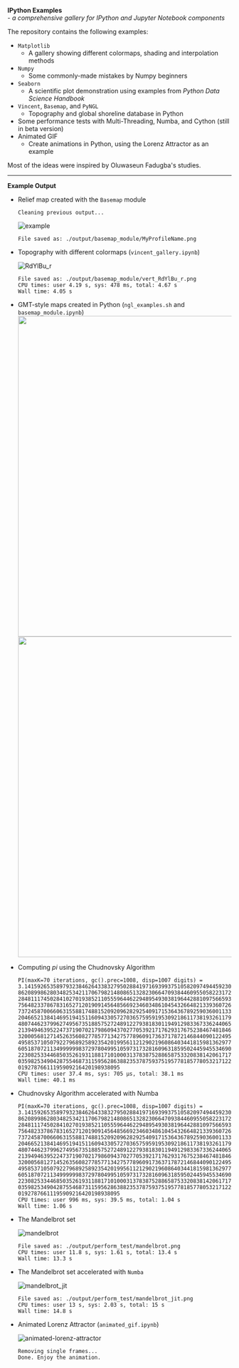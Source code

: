 **IPython Examples**
<br> - *a comprehensive gallery for IPython and Jupyter Notebook components*

The repository contains the following examples:
* `Matplotlib`
  - A gallery showing different colormaps, shading and interpolation methods
* `Numpy`
  - Some commonly-made mistakes by Numpy beginners
* `Seaborn`
  - A scientific plot demonstration using examples from
      *Python Data Science Handbook*
* `Vincent`, `Basemap`, and `PyNGL`
  - Topography and global shoreline database in Python
* Some performance tests with Multi-Threading, Numba, and Cython
    (still in beta version)
* Animated GIF
  - Create animations in Python, using the Lorenz Attractor as an example

Most of the ideas were inspired by Oluwaseun Fadugba's studies.

---

**Example Output**

* Relief map created with the `Basemap` module
  ```
  Cleaning previous output...
  ```
  ![example](./output/basemap_module/MyProfileName.png)
  ```
  File saved as: ./output/basemap_module/MyProfileName.png
  ```
* Topography with different colormaps (`vincent_gallery.ipynb`)

  ![RdYlBu_r](./output/basemap_module/vert_RdYlBu_r.png)
  ```
  File saved as: ./output/basemap_module/vert_RdYlBu_r.png
  CPU times: user 4.19 s, sys: 478 ms, total: 4.67 s
  Wall time: 4.05 s
  ```
* GMT-style maps created in Python (`ngl_examples.sh` and `basemap_module.ipynb`)
  <img src="./output/ngl_report/newcolor1.png" width="720px" />
  <img src="./output/ngl_report/topo1.png" width="720px" />

* Computing *pi* using the Chudnovsky Algorithm
  ```
  PI(maxK=70 iterations, gc().prec=1008, disp=1007 digits) =
  3.1415926535897932384626433832795028841971693993751058209749445923078164062
  862089986280348253421170679821480865132823066470938446095505822317253594081
  284811174502841027019385211055596446229489549303819644288109756659334461284
  756482337867831652712019091456485669234603486104543266482133936072602491412
  737245870066063155881748815209209628292540917153643678925903600113305305488
  204665213841469519415116094330572703657595919530921861173819326117931051185
  480744623799627495673518857527248912279381830119491298336733624406566430860
  213949463952247371907021798609437027705392171762931767523846748184676694051
  320005681271452635608277857713427577896091736371787214684409012249534301465
  495853710507922796892589235420199561121290219608640344181598136297747713099
  605187072113499999983729780499510597317328160963185950244594553469083026425
  223082533446850352619311881710100031378387528865875332083814206171776691473
  035982534904287554687311595628638823537875937519577818577805321712268066130
  01927876611195909216420198938095
  CPU times: user 37.4 ms, sys: 705 µs, total: 38.1 ms
  Wall time: 40.1 ms
  ```
* Chudnovsky Algorithm accelerated with Numba
  ```
  PI(maxK=70 iterations, gc().prec=1008, disp=1007 digits) =
  3.1415926535897932384626433832795028841971693993751058209749445923078164062
  862089986280348253421170679821480865132823066470938446095505822317253594081
  284811174502841027019385211055596446229489549303819644288109756659334461284
  756482337867831652712019091456485669234603486104543266482133936072602491412
  737245870066063155881748815209209628292540917153643678925903600113305305488
  204665213841469519415116094330572703657595919530921861173819326117931051185
  480744623799627495673518857527248912279381830119491298336733624406566430860
  213949463952247371907021798609437027705392171762931767523846748184676694051
  320005681271452635608277857713427577896091736371787214684409012249534301465
  495853710507922796892589235420199561121290219608640344181598136297747713099
  605187072113499999983729780499510597317328160963185950244594553469083026425
  223082533446850352619311881710100031378387528865875332083814206171776691473
  035982534904287554687311595628638823537875937519577818577805321712268066130
  01927876611195909216420198938095
  CPU times: user 996 ms, sys: 39.5 ms, total: 1.04 s
  Wall time: 1.06 s
  ```

* The Mandelbrot set

  ![mandelbrot](./output/perform_test/mandelbrot.png)
  ```
  File saved as: ./output/perform_test/mandelbrot.png
  CPU times: user 11.8 s, sys: 1.61 s, total: 13.4 s
  Wall time: 13.3 s
  ```
* The Mandelbrot set accelerated with `Numba`

  ![mandelbrot_jit](./output/perform_test/mandelbrot_jit.png)
  ```
  File saved as: ./output/perform_test/mandelbrot_jit.png
  CPU times: user 13 s, sys: 2.03 s, total: 15 s
  Wall time: 14.8 s
  ```

* Animated Lorenz Attractor (`animated_gif.ipynb`)

  ![animated-lorenz-attractor](./output/animated_gif/animated-lorenz-attractor.gif)
  ```
  Removing single frames...
  Done. Enjoy the animation.
  ```
